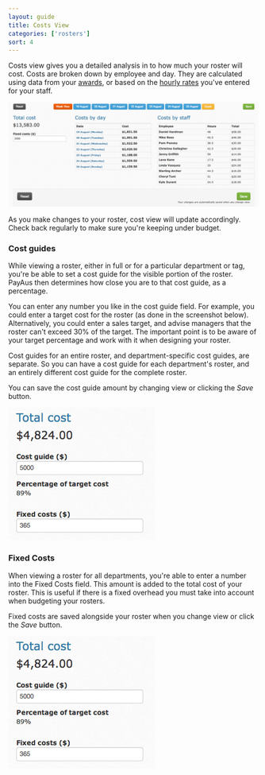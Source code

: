 ```yaml
---
layout: guide
title: Costs View
categories: ['rosters']
sort: 4
---
```


Costs view gives you a detailed analysis in to how much your roster will cost. Costs are broken down by employee and day. They are calculated using data from your [awards](../../awards/), or based on the [hourly rates](../../staff/team/#fields_available) you've entered for your staff.

![Costs view](/img/rosters/costs.png)

As you make changes to your roster, cost view will update accordingly. Check back regularly to make sure you're keeping under budget.

### Cost guides

While viewing a roster, either in full or for a particular department or tag, you're be able to set a cost guide for the visible portion of the roster. PayAus then determines how close you are to that cost guide, as a percentage.

You can enter any number you like in the cost guide field. For example, you could enter a target cost for the roster (as done in the screenshot below). Alternatively, you could enter a sales target, and advise managers that the roster can't exceed 30% of the target. The important point is to be aware of your target percentage and work with it when designing your roster.

Cost guides for an entire roster, and department-specific cost guides, are separate. So you can have a cost guide for each department's roster, and an entirely different cost guide for the complete roster.

You can save the cost guide amount by changing view or clicking the *Save* button.

![Costs guide](/img/rosters/cost_guide.png)

### Fixed Costs

When viewing a roster for all departments, you're able to enter a number into the Fixed Costs field. This amount is added to the total cost of your roster. This is useful if there is a fixed overhead you must take into account when budgeting your rosters.

Fixed costs are saved alongside your roster when you change view or click the *Save* button.

![Costs guide](/img/rosters/cost_guide.png)